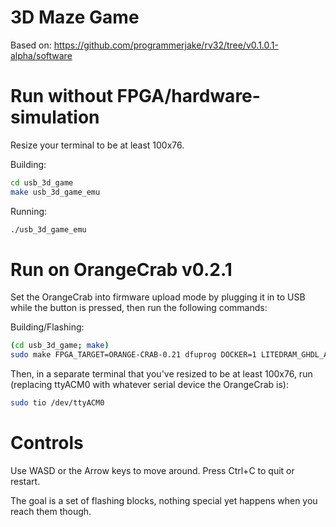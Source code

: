 # 3D Maze Game

Based on: <https://github.com/programmerjake/rv32/tree/v0.1.0.1-alpha/software>

# Run without FPGA/hardware-simulation

Resize your terminal to be at least 100x76.

Building:
```bash
cd usb_3d_game
make usb_3d_game_emu
```

Running:
```bash
./usb_3d_game_emu
```

# Run on OrangeCrab v0.2.1

Set the OrangeCrab into firmware upload mode by plugging it in to USB while the button is pressed, then run the following commands:

Building/Flashing:
```bash
(cd usb_3d_game; make)
sudo make FPGA_TARGET=ORANGE-CRAB-0.21 dfuprog DOCKER=1 LITEDRAM_GHDL_ARG=-gUSE_LITEDRAM=false RAM_INIT_FILE=usb_3d_game/usb_3d_game.hex MEMORY_SIZE=$((1<<18))
```

Then, in a separate terminal that you've resized to be at least 100x76, run (replacing ttyACM0 with whatever serial device the OrangeCrab is):
```bash
sudo tio /dev/ttyACM0
```

# Controls

Use WASD or the Arrow keys to move around. Press Ctrl+C to quit or restart.

The goal is a set of flashing blocks, nothing special yet happens when you reach them though.